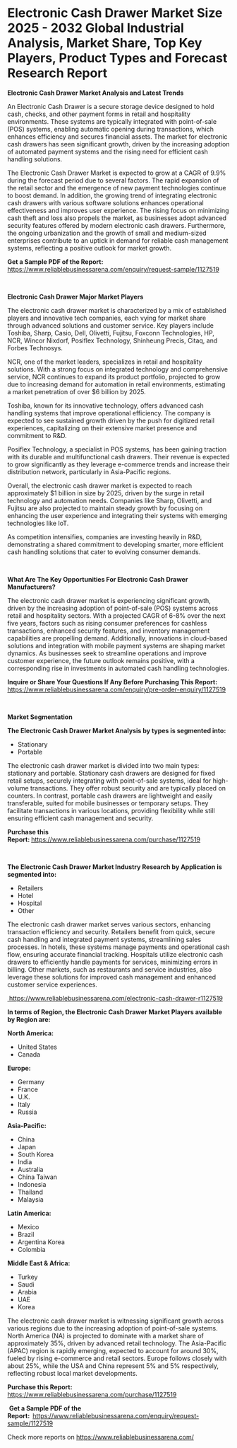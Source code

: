 <p><h1>Electronic Cash Drawer Market Size 2025 - 2032 Global Industrial Analysis, Market Share, Top Key Players, Product Types and Forecast Research Report</h1></p><p><strong>Electronic Cash Drawer Market Analysis and Latest Trends</strong></p>
<p><p>An Electronic Cash Drawer is a secure storage device designed to hold cash, checks, and other payment forms in retail and hospitality environments. These systems are typically integrated with point-of-sale (POS) systems, enabling automatic opening during transactions, which enhances efficiency and secures financial assets. The market for electronic cash drawers has seen significant growth, driven by the increasing adoption of automated payment systems and the rising need for efficient cash handling solutions.</p><p>The Electronic Cash Drawer Market is expected to grow at a CAGR of 9.9% during the forecast period due to several factors. The rapid expansion of the retail sector and the emergence of new payment technologies continue to boost demand. In addition, the growing trend of integrating electronic cash drawers with various software solutions enhances operational effectiveness and improves user experience. The rising focus on minimizing cash theft and loss also propels the market, as businesses adopt advanced security features offered by modern electronic cash drawers. Furthermore, the ongoing urbanization and the growth of small and medium-sized enterprises contribute to an uptick in demand for reliable cash management systems, reflecting a positive outlook for market growth.</p></p>
<p><strong>Get a Sample PDF of the Report:&nbsp;</strong> <a href="https://www.reliablebusinessarena.com/enquiry/request-sample/1127519?utm_campaign=2518&utm_medium=2&utm_source=Github&utm_content=ia&utm_term=06032025&utm_id=electronic-cash-drawer">https://www.reliablebusinessarena.com/enquiry/request-sample/1127519</a></p>
<p>&nbsp;</p>
<p><strong>Electronic Cash Drawer Major Market Players</strong></p>
<p><p>The electronic cash drawer market is characterized by a mix of established players and innovative tech companies, each vying for market share through advanced solutions and customer service. Key players include Toshiba, Sharp, Casio, Dell, Olivetti, Fujitsu, Foxconn Technologies, HP, NCR, Wincor Nixdorf, Posiflex Technology, Shinheung Precis, Citaq, and Forbes Technosys.</p><p>NCR, one of the market leaders, specializes in retail and hospitality solutions. With a strong focus on integrated technology and comprehensive service, NCR continues to expand its product portfolio, projected to grow due to increasing demand for automation in retail environments, estimating a market penetration of over $6 billion by 2025.</p><p>Toshiba, known for its innovative technology, offers advanced cash handling systems that improve operational efficiency. The company is expected to see sustained growth driven by the push for digitized retail experiences, capitalizing on their extensive market presence and commitment to R&D.</p><p>Posiflex Technology, a specialist in POS systems, has been gaining traction with its durable and multifunctional cash drawers. Their revenue is expected to grow significantly as they leverage e-commerce trends and increase their distribution network, particularly in Asia-Pacific regions.</p><p>Overall, the electronic cash drawer market is expected to reach approximately $1 billion in size by 2025, driven by the surge in retail technology and automation needs. Companies like Sharp, Olivetti, and Fujitsu are also projected to maintain steady growth by focusing on enhancing the user experience and integrating their systems with emerging technologies like IoT.</p><p>As competition intensifies, companies are investing heavily in R&D, demonstrating a shared commitment to developing smarter, more efficient cash handling solutions that cater to evolving consumer demands.</p></p>
<p>&nbsp;</p>
<p><strong>What Are The Key Opportunities For Electronic Cash Drawer Manufacturers?</strong></p>
<p><p>The electronic cash drawer market is experiencing significant growth, driven by the increasing adoption of point-of-sale (POS) systems across retail and hospitality sectors. With a projected CAGR of 6-8% over the next five years, factors such as rising consumer preferences for cashless transactions, enhanced security features, and inventory management capabilities are propelling demand. Additionally, innovations in cloud-based solutions and integration with mobile payment systems are shaping market dynamics. As businesses seek to streamline operations and improve customer experience, the future outlook remains positive, with a corresponding rise in investments in automated cash handling technologies.</p></p>
<p><strong>Inquire or Share Your Questions If Any Before Purchasing This Report:</strong> <a href="https://www.reliablebusinessarena.com/enquiry/pre-order-enquiry/1127519?utm_campaign=2518&utm_medium=2&utm_source=Github&utm_content=ia&utm_term=06032025&utm_id=electronic-cash-drawer">https://www.reliablebusinessarena.com/enquiry/pre-order-enquiry/1127519</a></p>
<p>&nbsp;</p>
<p><strong>Market Segmentation</strong></p>
<p><strong>The Electronic Cash Drawer Market Analysis by types is segmented into:</strong></p>
<p><ul><li>Stationary</li><li>Portable</li></ul></p>
<p><p>The electronic cash drawer market is divided into two main types: stationary and portable. Stationary cash drawers are designed for fixed retail setups, securely integrating with point-of-sale systems, ideal for high-volume transactions. They offer robust security and are typically placed on counters. In contrast, portable cash drawers are lightweight and easily transferable, suited for mobile businesses or temporary setups. They facilitate transactions in various locations, providing flexibility while still ensuring efficient cash management and security.</p></p>
<p><strong>Purchase this Report:&nbsp;</strong><a href="https://www.reliablebusinessarena.com/purchase/1127519?utm_campaign=2518&utm_medium=2&utm_source=Github&utm_content=ia&utm_term=06032025&utm_id=electronic-cash-drawer">https://www.reliablebusinessarena.com/purchase/1127519</a></p>
<p>&nbsp;</p>
<p><strong>The Electronic Cash Drawer Market Industry Research by Application is segmented into:</strong></p>
<p><ul><li>Retailers</li><li>Hotel</li><li>Hospital</li><li>Other</li></ul></p>
<p><p>The electronic cash drawer market serves various sectors, enhancing transaction efficiency and security. Retailers benefit from quick, secure cash handling and integrated payment systems, streamlining sales processes. In hotels, these systems manage payments and operational cash flow, ensuring accurate financial tracking. Hospitals utilize electronic cash drawers to efficiently handle payments for services, minimizing errors in billing. Other markets, such as restaurants and service industries, also leverage these solutions for improved cash management and enhanced customer service experiences.</p></p>
<p><a href="https://www.reliablebusinessarena.com/electronic-cash-drawer-r1127519?utm_campaign=2518&utm_medium=2&utm_source=Github&utm_content=ia&utm_term=06032025&utm_id=electronic-cash-drawer">&nbsp;https://www.reliablebusinessarena.com/electronic-cash-drawer-r1127519</a></p>
<p><strong>In terms of Region, the Electronic Cash Drawer Market Players available by Region are:</strong></p>
<p>
    <p> <strong> North America: </strong>
        <ul>
            <li>United States</li>
            <li>Canada</li>
        </ul>
        </p> 
    <p> <strong> Europe: </strong>
        <ul>
            <li>Germany</li>
            <li>France</li>
            <li>U.K.</li>
            <li>Italy</li>
            <li>Russia</li>
        </ul>
        </p> 
    <p> <strong> Asia-Pacific: </strong>
        <ul>
            <li>China</li>
            <li>Japan</li>
            <li>South Korea</li>
            <li>India</li>
            <li>Australia</li>
            <li>China Taiwan</li>
            <li>Indonesia</li>
            <li>Thailand</li>
            <li>Malaysia</li>
        </ul>
        </p> 
    <p> <strong> Latin America: </strong>
        <ul>
            <li>Mexico</li>
            <li>Brazil</li>
            <li>Argentina Korea</li>
            <li>Colombia</li>
        </ul>
        </p> 
    <p> <strong> Middle East & Africa: </strong>
        <ul>
            <li>Turkey</li>
            <li>Saudi</li>
            <li>Arabia</li>
            <li>UAE</li>
            <li>Korea</li>
        </ul>
    </p>
    </p>
<p><p>The electronic cash drawer market is witnessing significant growth across various regions due to the increasing adoption of point-of-sale systems. North America (NA) is projected to dominate with a market share of approximately 35%, driven by advanced retail technology. The Asia-Pacific (APAC) region is rapidly emerging, expected to account for around 30%, fueled by rising e-commerce and retail sectors. Europe follows closely with about 25%, while the USA and China represent 5% and 5% respectively, reflecting robust local market developments.</p></p>
<p><strong>Purchase this Report: </strong><a href="https://www.reliablebusinessarena.com/purchase/1127519?utm_campaign=2518&utm_medium=2&utm_source=Github&utm_content=ia&utm_term=06032025&utm_id=electronic-cash-drawer">https://www.reliablebusinessarena.com/purchase/1127519</a></p>
<p>&nbsp;<strong>Get a Sample PDF of the Report:&nbsp;&nbsp;</strong><a href="https://www.reliablebusinessarena.com/enquiry/request-sample/1127519?utm_campaign=2518&utm_medium=2&utm_source=Github&utm_content=ia&utm_term=06032025&utm_id=electronic-cash-drawer">https://www.reliablebusinessarena.com/enquiry/request-sample/1127519</a></p>
<p><strong></strong></p>
<p>Check more reports on <a href="https://www.reliablebusinessarena.com/?utm_campaign=2518&utm_medium=2&utm_source=Github&utm_content=ia&utm_term=06032025&utm_id=electronic-cash-drawer">https://www.reliablebusinessarena.com/</a></p>